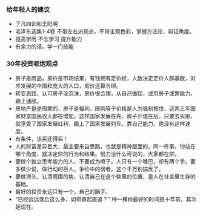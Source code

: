 ### 给年轻人的建议
* 了凡四训和王阳明
* 毛泽东选集1-4卷 不带左右派观点，不带主观色彩，掌握方法论、辩证角度。
* 提高学历 不忘学习 提升能力
* 有余力的话，学一门技能

### 30年投资老炮观点
* 房子是商品，房价是市场结果，有钱拥有定价权，人数决定定价人群基数，对应发展的中国和庞大的人口，房价还算合理。
* 转变思路，认可房子没泡沫，房价很合理，从自己做起，或用房子或靠能力，跟上通胀。
* 房地产是逆周期的，房子是福利。限购等于价格是人为强制按住，这两三年国家财富国民收入都在增加。这样国家发展在先，房子升值在后，只要去买房，就享受了国家发展红利，跟上了国家发展列车。靠自己能力，绝没有这样速度。
* 有条件，该买还得买！
* 人的财富差异巨大，最主要来自思路，也就是精神层面的。同一件事，你站在哪个角度，就决定你的行为和结果。努力没什么可说的，大家都在拼。
* 要做个独立思考能力的人，不要成为喷子。人只有一个嘴巴，却有两个手。要多做少说，做行动的巨人，争论中的弱者。这个千万别搞反了。
* 要做滑头，认清周围的势，认清自己在这个势里的位置，是人在社会里生存的基础。
* 最好的投资永远只有一个，自己的脑子。
* “已经远远落后这么多，如何奋起直追？”
  种一棵树最好的时间是十年前，其次是现在。